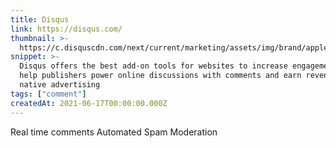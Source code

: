 ```yaml
---
title: Disqus
link: https://disqus.com/
thumbnail: >-
  https://c.disquscdn.com/next/current/marketing/assets/img/brand/apple-touch-icon-57x57.png
snippet: >-
  Disqus offers the best add-on tools for websites to increase engagement. We
  help publishers power online discussions with comments and earn revenue with
  native advertising
tags: ["comment"]
createdAt: 2021-06-17T00:00:00.000Z
---
```

Real time comments
Automated Spam Moderation